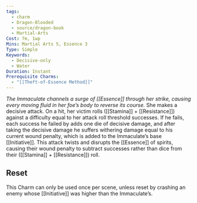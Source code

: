 ```yaml
---
tags:
  - charm
  - Dragon-Blooded
  - source/dragon-book
  - Martial-Arts
Cost: 7m, 1wp
Mins: Martial Arts 5, Essence 3
Type: Simple
Keywords:
  - Decisive-only
  - Water
Duration: Instant
Prerequisite Charms:
  - "[[Theft-of-Essence Method]]"
---
```

*The Immaculate channels a surge of [[Essence]] through her strike, causing every moving fluid in her foe’s body to reverse its course.*
She makes a decisive attack. On a hit, her victim rolls ([[Stamina]] + [[Resistance]]) against a difficulty equal to her attack roll threshold successes. If he fails, each success he failed by adds one die of decisive damage, and after taking the decisive damage he suffers withering damage equal to his current wound penalty, which is added to the Immaculate’s base [[Initiative]]. This attack twists and disrupts the [[Essence]] of spirits, causing their wound penalty to subtract successes rather than dice from their ([[Stamina]] + [[Resistance]]) roll. 
## Reset
This Charm can only be used once per scene, unless reset by crashing an enemy whose [[Initiative]] was higher than the Immaculate’s.